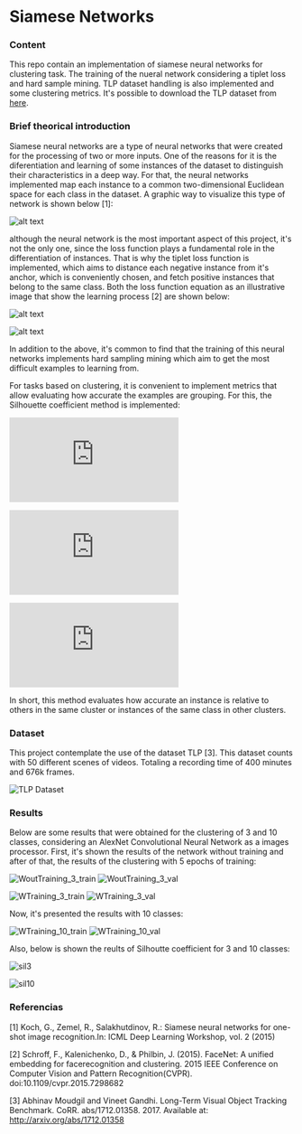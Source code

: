 # Siamese Networks

### Content

This repo contain an implementation of siamese neural networks for clustering task. The training of the nueral network considering a tiplet loss and hard sample mining. TLP dataset handling is also implemented and some clustering metrics. It's possible to download the TLP dataset from [here](https://amoudgl.github.io/tlp/).

### Brief theorical introduction

Siamese neural networks are a type of neural networks that were created for the processing of two or more inputs. One of the reasons for it is the diferentiation and learning of some instances of the dataset to distinguish their characteristics in a deep way. For that, the neural networks implemented map each instance to a common two-dimensional Euclidean space for each class in the dataset. A graphic way to visualize this type of network is shown below [1]: 

![alt text](https://github.com/JoseVillagranE/SiameseNetworks/blob/master/Images/SiameseNeural.png)

although the neural network is the most important aspect of this project, it's not the only one, since the loss function plays a fundamental role in the differentiation of instances. That is why the tiplet loss function is implemented, which aims to distance each negative instance from it's anchor, which is conveniently chosen, and fetch positive instances that belong to the same class. Both the loss function equation as an illustrative image that show the learning process [2] are shown below:

![alt text](https://github.com/JoseVillagranE/SiameseNetworks/blob/master/Images/TripletLoss.png)

![alt text](https://github.com/JoseVillagranE/SiameseNetworks/blob/master/Images/TripletLearning.png)

In addition to the above, it's common to find that the training of this neural networks implements hard sampling mining which aim to get the most difficult examples to learning from.

For tasks based on clustering, it is convenient to implement metrics that allow evaluating how accurate the examples are grouping. 
For this, the Silhouette coefficient method is implemented:

![a_i](https://latex.codecogs.com/gif.latex?a%28i%29%20%3D%20%5Cfrac%7B1%7D%7B%7CC_i%7C%20-%201%7D%20%5Csum_%7Bj%20%5Cin%20C_i%2C%20i%20%5Cneq%20j%7D%20d%28i%2C%20j%29)

![b_i](https://latex.codecogs.com/gif.latex?b%28i%29%20%3D%20%5Cmin_%7Bk%20%5Cneq%20i%7D%5Cfrac%7B1%7D%7B%7CC_k%7C%7D%20%5Csum_%7Bj%20%5Cin%20C_k%7D%20d%28i%2C%20j%29)

![s_i](https://latex.codecogs.com/gif.latex?S%28i%29%20%3D%20%5Cfrac%7Bb%28i%29%20-%20a%28i%29%7D%7B%5Cmax%28a%28i%29%2C%20b%28i%29%29%7D)

In short, this method evaluates how accurate an instance is relative to others in the same cluster or instances of the same class in other clusters.

### Dataset

This project contemplate the use of the dataset TLP [3]. This dataset counts with 50 different scenes of videos. Totaling a recording time of 400 minutes and 676k frames.

![TLP Dataset](https://github.com/JoseVillagranE/SiameseNetworks/blob/master/Images/TLP.png)

### Results

Below are some results that were obtained for the clustering of 3 and 10 classes, considering an AlexNet Convolutional Neural Network as a images processor. First, it's shown the results of the network without training and after of that, the results of the clustering with 5 epochs of training:

![WoutTraining_3_train](https://github.com/JoseVillagranE/SiameseNetworks/blob/master/Images/AlexnetWoutTraining_3_traindata.png "Training Dataset") ![WoutTraining_3_val](https://github.com/JoseVillagranE/SiameseNetworks/blob/master/Images/AlexnetWoutTraining_3_valdata.png "Validation Dataset")

![WTraining_3_train](https://github.com/JoseVillagranE/SiameseNetworks/blob/master/Images/AlexnetWTraining_3_traindata.png "Training Dataset") ![WTraining_3_val](https://github.com/JoseVillagranE/SiameseNetworks/blob/master/Images/AlexnetWTraining_3_valdata.png "Validation Dataset")

Now, it's presented the results with 10 classes:

![WTraining_10_train](https://github.com/JoseVillagranE/SiameseNetworks/blob/master/Images/AlexnetWTraining_10_traindata.png "Training Dataset") ![WTraining_10_val](https://github.com/JoseVillagranE/SiameseNetworks/blob/master/Images/AlexnetWTraining_10_valdata.png "Validation Dataset")

Also, below is shown the reults of Silhoutte coefficient for 3 and 10 classes:

![sil3](https://github.com/JoseVillagranE/SiameseNetworks/blob/master/Images/sil3.png "Silhoutte Coef. with 3 Classes")

![sil10](https://github.com/JoseVillagranE/SiameseNetworks/blob/master/Images/sil10.png "Silhoutte Coef. with 10 Classes")


### Referencias

[1] Koch, G., Zemel, R., Salakhutdinov, R.: Siamese neural networks for one-shot image recognition.In: ICML Deep Learning Workshop, vol. 2 (2015)

[2] Schroff, F., Kalenichenko, D., & Philbin, J. (2015). FaceNet: A unified embedding for facerecognition and clustering. 2015 IEEE Conference on Computer Vision and Pattern Recognition(CVPR). doi:10.1109/cvpr.2015.7298682

[3] Abhinav Moudgil and Vineet Gandhi. Long-Term Visual Object Tracking Benchmark. CoRR. abs/1712.01358. 2017. Available at: http://arxiv.org/abs/1712.01358




